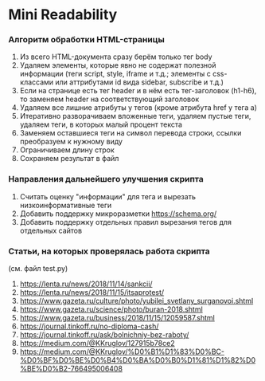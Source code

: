 # Mini Readability


### Алгоритм обработки HTML-страницы
1. Из всего HTML-документа сразу берём только тег body
2. Удаляем элементы, которые явно не содержат полезной информации (теги script, style, iframe и т.д.; элементы с css-классами или аттрибутами id вида sidebar, subscribe и т.д.)
3. Если на странице есть тег header и в нём есть тег-заголовок (h1-h6), то заменяем header на соответствующий заголовок
4. Удаляем все лишние атрибуты у тегов (кроме атрибута href у тега a)
5. Итеративно разворачиваем вложенные теги, удаляем пустые теги, удаляем теги, в которых малый процент текста
6. Заменяем оставшиеся теги на символ перевода строки, ссылки преобразуем к нужному виду
7. Ограничиваем длину строк
8. Сохраняем результат в файл


### Направления дальнейшего улучшения скрипта
1. Считать оценку "информации" для тега и вырезать низкоинформативные теги
2. Добавить поддержку микроразметки https://schema.org/
3. Добавить поддержку отдельных правил вырезания тегов для отдельных сайтов


### Статьи, на которых проверялась работа скрипта
(см. файл test.py)
1. https://lenta.ru/news/2018/11/14/sankcii/
2. https://lenta.ru/news/2018/11/15/itsaprotest/
3. https://www.gazeta.ru/culture/photo/yubilei_svetlany_surganovoi.shtml
4. https://www.gazeta.ru/science/photo/buran-2018.shtml
5. https://www.gazeta.ru/business/2018/11/15/12059587.shtml
6. https://journal.tinkoff.ru/no-diploma-cash/
7. https://journal.tinkoff.ru/ask/bolnichniy-bez-raboty/
8. https://medium.com/@KKruglov/127915b78ce2
9. https://medium.com/@KKruglov/%D0%B1%D1%83%D0%BC-%D0%BF%D0%BE%D0%B4%D0%BA%D0%B0%D1%81%D1%82%D0%BE%D0%B2-766495006408
